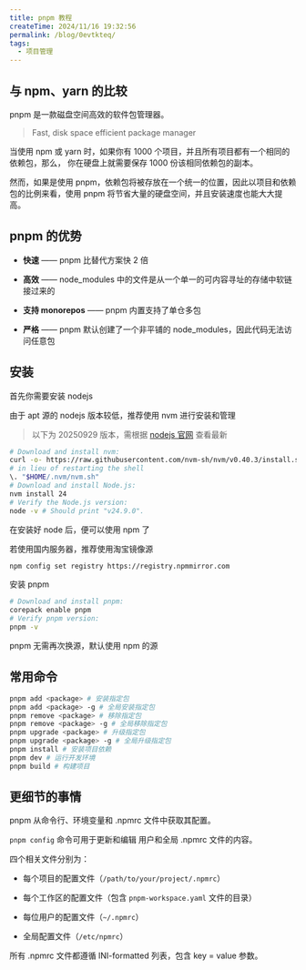```yaml
---
title: pnpm 教程
createTime: 2024/11/16 19:32:56
permalink: /blog/0evtkteq/
tags:
  - 项目管理
---
```


## 与 npm、yarn 的比较

pnpm 是一款磁盘空间高效的软件包管理器。

> Fast, disk space efficient package manager

当使用 npm 或 yarn 时，如果你有 1000 个项目，并且所有项目都有一个相同的依赖包，那么， 你在硬盘上就需要保存 1000 份该相同依赖包的副本。

然而，如果是使用 pnpm，依赖包将被存放在一个统一的位置，因此以项目和依赖包的比例来看，使用 pnpm 将节省大量的硬盘空间，并且安装速度也能大大提高。

## pnpm 的优势

- **快速** —— pnpm 比替代方案快 2 倍

- **高效** —— node_modules 中的文件是从一个单一的可内容寻址的存储中软链接过来的

- **支持 monorepos** —— pnpm 内置支持了单仓多包

- **严格** —— pnpm 默认创建了一个非平铺的 node_modules，因此代码无法访问任意包

## 安装

首先你需要安装 nodejs

由于 apt 源的 nodejs 版本较低，推荐使用 nvm 进行安装和管理

> 以下为 20250929 版本，需根据 [nodejs 官网](https://nodejs.org/en/download/current) 查看最新

```bash
# Download and install nvm:
curl -o- https://raw.githubusercontent.com/nvm-sh/nvm/v0.40.3/install.sh | bash
# in lieu of restarting the shell
\. "$HOME/.nvm/nvm.sh"
# Download and install Node.js:
nvm install 24
# Verify the Node.js version:
node -v # Should print "v24.9.0".
```

在安装好 node 后，便可以使用 npm 了

若使用国内服务器，推荐使用淘宝镜像源

```bash
npm config set registry https://registry.npmmirror.com
```

安装 pnpm

```bash
# Download and install pnpm:
corepack enable pnpm
# Verify pnpm version:
pnpm -v
```

pnpm 无需再次换源，默认使用 npm 的源

## 常用命令

```bash
pnpm add <package> # 安装指定包
pnpm add <package> -g # 全局安装指定包
pnpm remove <package> # 移除指定包
pnpm remove <package> -g # 全局移除指定包
pnpm upgrade <package> # 升级指定包
pnpm upgrade <package> -g # 全局升级指定包
pnpm install # 安装项目依赖
pnpm dev # 运行开发环境
pnpm build # 构建项目
```

## 更细节的事情

pnpm 从命令行、环境变量和 .npmrc 文件中获取其配置。

`pnpm config` 命令可用于更新和编辑 用户和全局 .npmrc 文件的内容。

四个相关文件分别为：

- 每个项目的配置文件（`/path/to/your/project/.npmrc`）

- 每个工作区的配置文件（包含 `pnpm-workspace.yaml` 文件的目录）

- 每位用户的配置文件（`~/.npmrc`）

- 全局配置文件（`/etc/npmrc`）

所有 .npmrc 文件都遵循 INI-formatted 列表，包含 key = value 参数。
